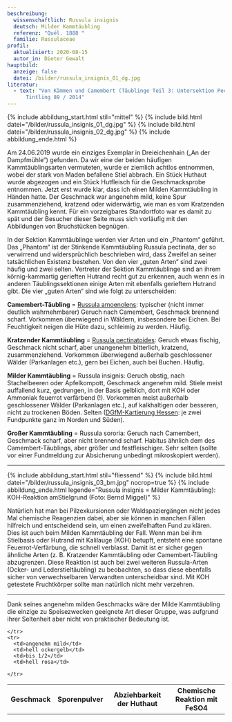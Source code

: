 ```yaml
---
beschreibung:
  wissenschaftlich: Russula insignis
  deutsch: Milder Kammtäubling
  referenz: "Quél. 1888 "
  familie: Russulaceae
profil:
  aktualisiert: 2020-08-15
  autor_in: Dieter Gewalt
hauptbild:
  anzeige: false
  datei: /bilder/russula_insignis_01_dg.jpg
literatur:
  - text: "Von Kämmen und Camembert (Täublinge Teil 3: Untersektion Pectinatinae) >
      Tintling 89 / 2014"
---
```

{% include abbildung_start.html stil="mittel" %}
{% include bild.html datei="/bilder/russula_insignis_01_dg.jpg" %}
{% include bild.html datei="/bilder/russula_insignis_02_dg.jpg" %}
{% include abbildung_ende.html %}

Am 24.06.2019 wurde ein einziges Exemplar in Dreieichenhain („An der Dampfmühle“) gefunden. Da wir eine der beiden häufigen Kammtäublingsarten vermuteten, wurde er ziemlich achtlos entnommen, wobei der stark von Maden befallene Stiel abbrach. Ein Stück Huthaut wurde abgezogen und ein Stück Hutfleisch für die Geschmacksprobe entnommen. Jetzt erst wurde klar, dass ich einen Milden Kammtäubling in Händen hatte. Der Geschmack war angenehm mild, keine Spur zusammenziehend, kratzend oder widerwärtig, wie man es vom Kratzenden Kammtäubling kennt. Für ein vorzeigbares Standortfoto war es damit zu spät und der Besucher dieser Seite muss sich vorläufig mit den Abbildungen von Bruchstücken begnügen.

In der Sektion Kammtäublinge werden vier Arten und ein „Phantom“ geführt. Das „Phantom“ ist der Stinkende Kammtäubling Russula pectinata, der so verwirrend und widersprüchlich beschrieben wird, dass Zweifel an seiner tatsächlichen Existenz bestehen. Von den vier „guten Arten“ sind zwei häufig und zwei selten. Vertreter der Sektion Kammtäublinge sind an ihrem körnig-kammartig gerieften Hutrand recht gut zu erkennen, auch wenn es in anderen Täublingssektionen einige Arten mit ebenfalls gerieftem Hutrand gibt. Die vier „guten Arten“ sind wie folgt zu unterscheiden:

**Camembert-Täubling** = [Russula amoenolens](/pilze/russula-amoenolens-camembert-täubling): typischer (nicht immer deutlich wahrnehmbarer) Geruch nach Camembert, Geschmack brennend scharf. Vorkommen überwiegend in Wäldern, insbesondere bei Eichen. Bei Feuchtigkeit neigen die Hüte dazu, schleimig zu werden. Häufig.

**Kratzender Kammtäubling** = [Russula pectinatoides](/pilze/russula-pectinatoides-kratzender-kammtäubling): Geruch etwas fischig, Geschmack nicht scharf, aber unangenehm bitterlich, kratzend, zusammenziehend. Vorkommen überwiegend außerhalb geschlossener Wälder (Parkanlagen etc.), gern bei Eichen, auch bei Buchen. Häufig.

**Milder Kammtäubling** = Russula insignis: Geruch obstig, nach Stachelbeeren oder Apfelkompott, Geschmack angenehm mild. Stiele meist auffallend kurz, gedrungen, in der Basis gelblich, dort mit KOH oder Ammoniak feuerrot verfärbend (!). Vorkommen meist außerhalb geschlossener Wälder (Parkanlagen etc.), auf kalkhaltigen oder besseren, nicht zu trockenen Böden. Selten ([DGfM-Kartierung Hessen](http://hessen.pilze-deutschland.de/organismen/russula-insignis-qu%C3%A9l-1888): je zwei Fundpunkte ganz im Norden und Süden).

**Großer Kammtäubling** = Russula sororia: Geruch nach Camembert, Geschmack scharf, aber nicht brennend scharf. Habitus ähnlich dem des Camembert-Täublings, aber größer und festfleischiger. Sehr selten (sollte vor einer Fundmeldung zur Absicherung unbedingt mikroskopiert werden).

- - -

{% include abbildung_start.html stil="fliessend" %}
{% include bild.html datei="/bilder/russula_insignis_03_bm.jpg" nocrop=true %}
{% include abbildung_ende.html legende="Russula insignis = Milder Kammtäubling): KOH-Reaktion amStielgrund (Foto: Bernd Miggel)" %}

Natürlich hat man bei Pilzexkursionen oder Waldspaziergängen nicht jedes Mal chemische Reagenzien dabei, aber sie können in manchen Fällen hilfreich und entscheidend sein, um einen zweifelhaften Fund zu klären. Dies ist auch beim Milden Kammtäubling der Fall. Wenn man bei ihm  Stielbasis oder Hutrand mit Kalilauge (KOH) betupft, entsteht eine spontane Feuerrot-Verfärbung, die schnell verblasst. Damit ist er sicher gegen ähnliche Arten (z. B. Kratzender Kammtäubling oder Camembert-Täubling abzugrenzen. Diese Reaktion ist auch bei zwei weiteren Russula-Arten (Ocker- und  Lederstieltäubling) zu beobachten, so dass diese ebenfalls sicher von verwechselbaren Verwandten unterscheidbar sind. Mit KOH getestete Fruchtkörper sollte man natürlich nicht mehr verzehren.

<div style="clear:  both"></div>

- - -

Dank seines angenehm milden Geschmacks wäre der Milde Kammtäubling die einzige zu Speisezwecken geeignete Art dieser Gruppe, was aufgrund ihrer Seltenheit aber nicht von praktischer Bedeutung ist.

<div class="table-responsive">
  <table class="table taeubling">
    <tr>
      <th rowspan="2">Geschmack</th>
      <th rowspan="2">Sporenpulver</th>
      <th rowspan="2">Abziehbarkeit der Huthaut</th>
      <th colspan="3" class="text-center">Chemische Reaktion mit FeSO4</th>
    </tr>
    <tr>
      
      
    </tr>
    <tr>
      <td>angenehm mild</td>
      <td>hell ockergelb</td>
      <td>bis 1/2</td>
      <td>hell rosa</td>
       
    </tr>
  </table>
</div>